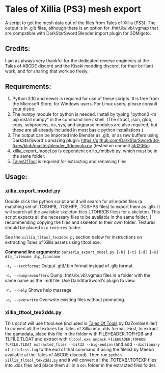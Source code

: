 # Tales of Xillia (PS3) mesh export
A script to get the mesh data out of the files from Tales of Xillia (PS3).  The output is in .glb files, although there is an option for .fmt/.ib/.vb/.vgmap that are compatible with DarkStarSword Blender import plugin for 3DMigoto.

## Credits:
I am as always very thankful for the dedicated reverse engineers at the Tales of ABCDE discord and the Kiseki modding discord, for their brilliant work, and for sharing that work so freely.

## Requirements:
1. Python 3.10 and newer is required for use of these scripts.  It is free from the Microsoft Store, for Windows users.  For Linux users, please consult your distro.
2. The numpy module for python is needed.  Install by typing "python3 -m pip install numpy" in the command line / shell.  (The struct, json, glob, copy, subprocess, os, sys, and argparse modules are also required, but these are all already included in most basic python installations.)
3. The output can be imported into Blender as .glb, or as raw buffers using DarkStarSword's amazing plugin: https://github.com/DarkStarSword/3d-fixes/blob/master/blender_3dmigoto.py (tested on commit [5fd206c](https://raw.githubusercontent.com/DarkStarSword/3d-fixes/5fd206c52fb8c510727d1d3e4caeb95dac807fb2/blender_3dmigoto.py))
4. xillia_export_model.py is dependent on lib_fmtibvb.py, which must be in the same folder.
5. [TalesOfTool](https://github.com/DaZombieKiller/TalesOfTools) is required for extracting and renaming files

## Usage:
### xillia_export_model.py
Double click the python script and it will search for all model files (a matching set of .TOSHPB, .TOSHPP, .TOSHPS files) to export them as .glb.  It will search all the available skeleton files (.TOHRCB files) for a skeleton.  This script expects all the necessary files to be available in the same folder; I recommending copying the files and skeleton to their own folder.  Textures should be placed in a `textures` folder.

See the `xillia_tltool_tex2dds.py` section below for instructions on extracting Tales of Xillia assets using tltool.exe.

**Command line arguments:**
`berseria_export_model.py [-h] [-t] [-d] [-o] dlb_filename dlp_filename`

`-t, --textformat`
Output .gltf/.bin format instead of .glb format.

`-d, --dumprawbuffers`
Dump .fmt/.ib/.vb/.vgmap files in a folder with the same name as the .mdl file.  Use DarkStarSword's plugin to view.

`-h, --help`
Shows help message.

`-o, --overwrite`
Overwrite existing files without prompting.

### xillia_tltool_tex2dds.py
This script will use tltool.exe (included in [Tales Of Tools](https://github.com/DaZombieKiller/TalesOfTools) by DaZombieKiller) to convert all the textures for Tales of Xillia into .dds format.  First, to extract the gamedata, place this file in the folder with FILEHEADER.TOFHDB and TLFILE.TLDAT and extract with `tltool.exe unpack FILEHEADER.TOFHDB TLFILE.TLDAT extracted_files --bit32 --big-endian` (and add `--dictionary x1_filelist.log` to the end of that command if using the filelist by Meebo available at the Tales of ABCDE discord).  Then run `python xillia_tltool_tex2dds.py` and it will convert all the .TOTEXB/.TOTEXP files into .dds files and place them all in a `dds` folder in the extracted files folder.